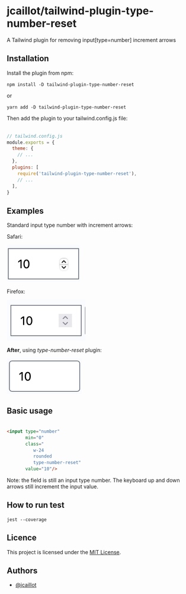 # jcaillot/tailwind-plugin-type-number-reset

A Tailwind plugin for removing input[type=number] increment arrows

## Installation

Install the plugin from npm:

```shell
npm install -D tailwind-plugin-type-number-reset
```
or
```shell
yarn add -D tailwind-plugin-type-number-reset
```

Then add the plugin to your tailwind.config.js file:

```JavaScript

// tailwind.config.js
module.exports = {
  theme: {
    // ...
  },
  plugins: [
    require('tailwind-plugin-type-number-reset'),
    // ...
  ],
}

```

## Examples

Standard input type number with increment arrows:

Safari:

![Before in Safari](img/before-safari.png)

Firefox:

![Before in Firefox](img/before-firefox.png)

**After**, using _type-number-reset_ plugin:

![After in Safari](img/after.png)

## Basic usage

```HTML

<input type="number"
       min="0"
       class="
          w-24 
          rounded 
          type-number-reset"
       value="10"/>
```

Note: the field is still an input type number. The keyboard up and down arrows
still increment the input value.

## How to run test

```shell
jest --coverage
```

## Licence

This project is licensed under the [MIT License](./LICENSE).

## Authors

- [@jcaillot](http://chaman.ca)

